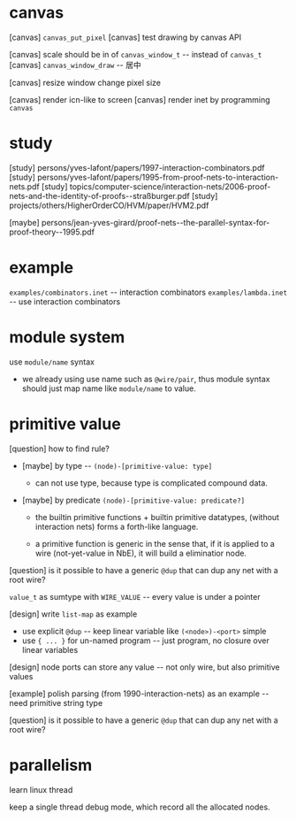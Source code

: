 # canvas

[canvas] `canvas_put_pixel`
[canvas] test drawing by canvas API

[canvas] scale should be in of `canvas_window_t` -- instead of `canvas_t`
[canvas] `canvas_window_draw` -- 居中

[canvas] resize window change pixel size

[canvas] render icn-like to screen
[canvas] render inet by programming `canvas`

# study

[study] persons/yves-lafont/papers/1997-interaction-combinators.pdf
[study] persons/yves-lafont/papers/1995-from-proof-nets-to-interaction-nets.pdf
[study] topics/computer-science/interaction-nets/2006-proof-nets-and-the-identity-of-proofs--straßburger.pdf
[study] projects/others/HigherOrderCO/HVM/paper/HVM2.pdf

[maybe] persons/jean-yves-girard/proof-nets--the-parallel-syntax-for-proof-theory--1995.pdf

# example

`examples/combinators.inet` -- interaction combinators
`examples/lambda.inet` -- use interaction combinators

# module system

use `module/name` syntax

- we already using use name such as `@wire/pair`,
  thus module syntax should just map name like `module/name` to value.

# primitive value

[question] how to find rule?

- [maybe] by type -- `(node)-[primitive-value: type]`
  - can not use type, because type is complicated compound data.

- [maybe] by predicate `(node)-[primitive-value: predicate?]`

  - the builtin primitive functions + builtin primitive datatypes,
    (without interaction nets) forms a forth-like language.

  - a primitive function is generic in the sense that,
    if it is applied to a wire (not-yet-value in NbE),
    it will build a eliminatior node.

[question] is it possible to have a generic `@dup` that can dup any net with a root wire?

`value_t` as sumtype with `WIRE_VALUE` -- every value is under a pointer

[design] write `list-map` as example

- use explicit `@dup` -- keep linear variable like `(<node>)-<port>` simple
- use `{ ... }` for un-named program -- just program, no closure over linear variables

[design] node ports can store any value -- not only wire, but also primitive values

[example] polish parsing (from 1990-interaction-nets) as an example -- need primitive string type

[question] is it possible to have a generic `@dup` that can dup any net with a root wire?

# parallelism

learn linux thread

keep a single thread debug mode, which record all the allocated nodes.
